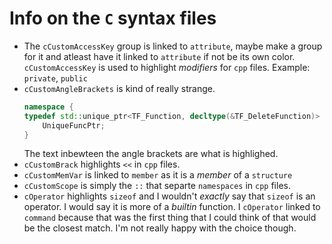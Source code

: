 # Info on the `C` syntax files
- The `cCustomAccessKey` group is linked to `attribute`, maybe make a group for
    it and atleast have it linked to `attribute` if not be its own color.
    `cCustomAccessKey` is used to highlight *modifiers* for `cpp` files.
    Example:  `private`, `public`
- `cCustomAngleBrackets` is kind of really strange.  
  ```cpp
  namespace {
  typedef std::unique_ptr<TF_Function, decltype(&TF_DeleteFunction)>
      UniqueFuncPtr;
  }
  ```
  The text inbewteen the angle brackets are what is highlighed.
- `cCustomBrack` highlights `<<` in `cpp` files.
- `cCustomMemVar` is linked to `member` as it is a *member* of a `structure`
- `cCustomScope` is simply the `::` that separte `namespaces` in `cpp` files.
- `cOperator` highlights `sizeof` and I wouldn't *exactly* say that `sizeof` is
    an operator.  I would say it is more of a *builtin* function.  I
    `cOperator` linked to `command` because that was the first thing that I
    could think of that would be the closest match.  I'm not really happy with
    the choice though.
